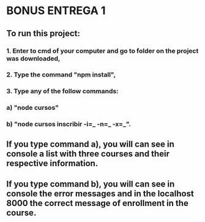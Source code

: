 # **BONUS ENTREGA 1**

## To run this project:

### 1. Enter to cmd of your computer and go to folder on the project was downloaded,
### 2. Type the command "npm install",
### 3. Type any of the follow commands: 

### a) "node cursos"
### b) "node cursos inscribir -i=_ -n=_ -x=_".

## If you type command a), you will can see in console a list with three courses and their respective information.

## If you type command b), you will can see in console the error messages and in the localhost 8000 the correct message of enrollment in the course.